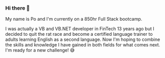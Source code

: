 ### Hi there 👋

My name is Po and I'm currently on a 850hr Full Stack bootcamp. 

I was actually a VB and VB.NET developer in FinTech 13 years ago but I decided to quit the rat race and become a certified language trainer to adults learning English as a second language. Now I'm hoping to combine the skills and knowledge I have gained in both fields for what comes next. I'm ready for a new challenge! :sweat_smile:


<!--
**pohengchan/pohengchan** is a ✨ _special_ ✨ repository because its `README.md` (this file) appears on your GitHub profile.

Here are some ideas to get you started:


- 🔭 I’m currently working on ...
- 🌱 I’m currently learning ...
- 👯 I’m looking to collaborate on ...
- 🤔 I’m looking for help with ...
- 💬 Ask me about ...
- 📫 How to reach me: ...
- 😄 Pronouns: ...
- ⚡ Fun fact: ...
-->
